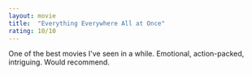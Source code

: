 ```yaml
---
layout: movie
title:  "Everything Everywhere All at Once"
rating: 10/10
---
```



One of the best movies I've seen in a while. Emotional, action-packed, intriguing. Would recommend.